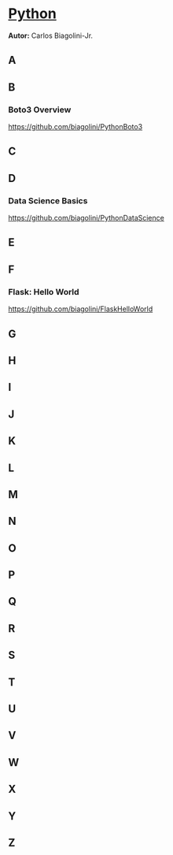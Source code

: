 # <u>Python</u>
**Autor:** Carlos Biagolini-Jr.

## A

## B
### Boto3 Overview
https://github.com/biagolini/PythonBoto3

## C

## D
### Data Science Basics
https://github.com/biagolini/PythonDataScience
## E

## F
### Flask: Hello World
https://github.com/biagolini/FlaskHelloWorld

## G

## H

## I

## J

## K

## L

## M

## N

## O

## P

## Q

## R

## S

## T

## U

## V

## W

## X 

## Y 

## Z
